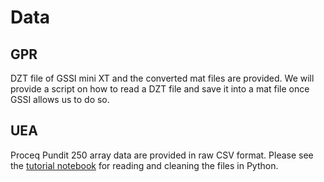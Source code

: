 # Data

## GPR

DZT file of GSSI mini XT and the converted mat files are provided. We will provide a script on how to read a DZT file and save it into a mat file once GSSI allows us to do so. 

## UEA

Proceq Pundit 250 array data are provided in raw CSV format. Please see the [tutorial notebook](../XTFM/XTFM_UEA.ipynb) for reading and cleaning the files in Python.

